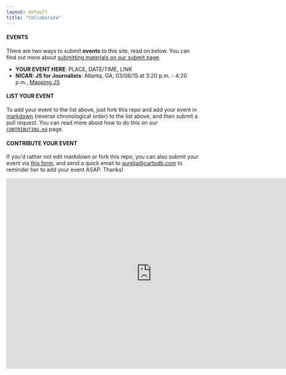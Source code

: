 ```yaml
---
layout: default
title: "Collaborate"
---
```


#### EVENTS

There are two ways to submit **events** to this site, read on below. You can find out more about [submitting materials on our submit page](http://cartodb.github.io/training/submit.html).

* **YOUR EVENT HERE**: PLACE, DATE/TIME, LINK
* **NICAR: JS for Journalists**: Atlanta, GA, 03/06/15 at 3:20 p.m. - 4:20 p.m., [Mapping JS](http://ire.org/events-and-training/event/1494/1646/)


#### LIST YOUR EVENT

To add your event to the list above, just fork this repo and add your event in [markdown](https://github.com/programminghistorian/jekyll/wiki/Markdown-Style-Guide) (reverse chronological order) to the list above, and then submit a pull request. You can read more about how to do this on our [`CONTRIBUTING.md`](https://github.com/CartoDB/training/blob/gh-pages/CONTRIBUTING.md) page.

#### CONTRIBUTE YOUR EVENT

If you'd rather not edit markdown or fork this repo, you can also submit your event via [this form](http://goo.gl/forms/KQU1GYWgSr), and send a quick email to [aurelia@cartodb.com](mailto:aurelia@cartodb.com) to reminder her to add your event ASAP. Thanks!

<iframe src="https://docs.google.com/forms/d/1uh8v8AahkY_0CmKBbXUm43mHA3xLlvPfAvBwztAkVIg/viewform?embedded=true" width="760" height="500" frameborder="0" marginheight="0" marginwidth="0">Loading...</iframe>

